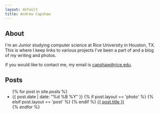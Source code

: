 ```yaml
---
layout: default
title: Andrew Capshaw
---
```


## About
I'm an Junior studying computer science at Rice University in Houston, TX. This is where I keep links to various projects I've been a part of and a blog of my writing and photos.

If you would like to contact me, my email is [capshaw@rice.edu](mailto:capshaw@rice.edu).

## Posts
<ul class='posts'>
    {% for post in site.posts %}
    <li>
        <span>{{ post.date | date: "%d %B %Y" }}</span>
        {% if post.layout == 'photo' %}
            <i class='icon icon-camera'> </i>
        {% elsif post.layout == 'post' %}
            <i class='icon icon-align-justify'> </i>
        {% endif %}
        <a href="{{ post.url }}">{{ post.title }}</a>
    </li>
    {% endfor %}
</ul>
<!--
<ul class='posts'>
    <li><a href='https://www.github.com/capshaw'>Some cool code</a> on Github</li>
    <li><a href='http://www.last.fm/user/premendax'>Music I listen to</a> on Last.fm</li>
</ul> -->